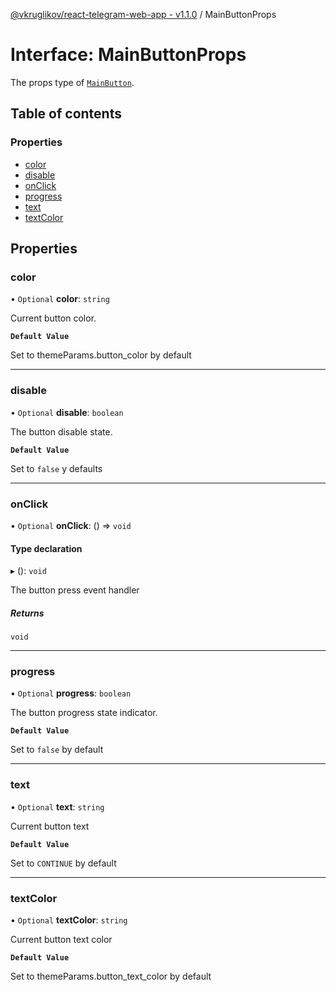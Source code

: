 [@vkruglikov/react-telegram-web-app - v1.1.0](../README.md) / MainButtonProps

# Interface: MainButtonProps

The props type of [`MainButton`](../README.md#mainbutton).

## Table of contents

### Properties

- [color](MainButtonProps.md#color)
- [disable](MainButtonProps.md#disable)
- [onClick](MainButtonProps.md#onclick)
- [progress](MainButtonProps.md#progress)
- [text](MainButtonProps.md#text)
- [textColor](MainButtonProps.md#textcolor)

## Properties

### color

• `Optional` **color**: `string`

Current button color.

**`Default Value`**

Set to themeParams.button_color by default

___

### disable

• `Optional` **disable**: `boolean`

The button disable state.

**`Default Value`**

Set to `false` y defaults

___

### onClick

• `Optional` **onClick**: () => `void`

#### Type declaration

▸ (): `void`

The button press event handler

##### Returns

`void`

___

### progress

• `Optional` **progress**: `boolean`

The button progress state indicator.

**`Default Value`**

Set to `false` by default

___

### text

• `Optional` **text**: `string`

Current button text

**`Default Value`**

Set to `CONTINUE` by default

___

### textColor

• `Optional` **textColor**: `string`

Current button text color

**`Default Value`**

Set to themeParams.button_text_color by default
